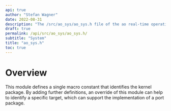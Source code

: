 ```yaml
---
api: true
author: "Stefan Wagner"
date: 2022-08-31
description: "The /src/ao_sys/ao_sys.h file of the ao real-time operating system."
draft: true
permalink: /api/src/ao_sys/ao_sys.h/
subtitle: "System"
title: "ao_sys.h"
toc: true
---
```


# Overview

This module defines a single macro constant that identifies the kernel package. By adding further definitions, an override of this module can help to identify a specific target, which can support the implementation of a port package.
